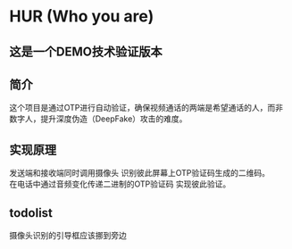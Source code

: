 # HUR (Who you are) 

## 这是一个DEMO技术验证版本

## 简介
这个项目是通过OTP进行自动验证，确保视频通话的两端是希望通话的人，而非数字人，提升深度伪造（DeepFake）攻击的难度。

## 实现原理
发送端和接收端同时调用摄像头 识别彼此屏幕上OTP验证码生成的二维码。  
在电话中通过音频变化传递二进制的OTP验证码 实现彼此验证。



## todolist
摄像头识别的引导框应该挪到旁边
